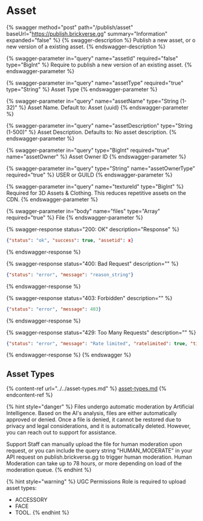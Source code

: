 # Asset

{% swagger method="post" path="/publish/asset" baseUrl="https://publish.brickverse.gg" summary="Information" expanded="false" %}
{% swagger-description %}
Publish a new asset, or o new version of a existing asset.
{% endswagger-description %}

{% swagger-parameter in="query" name="assetId" required="false" type="BigInt" %}
Require to publish a new version of an existing asset.
{% endswagger-parameter %}

{% swagger-parameter in="query" name="assetType" required="true" type="String" %}
Asset Type
{% endswagger-parameter %}

{% swagger-parameter in="query" name="assetName" type="String (1-32)" %}
Asset Name. Default to: Asset {uuid}
{% endswagger-parameter %}

{% swagger-parameter in="query" name="assetDescription" type="String (1-500)" %}
Asset Description. Defaults to: No asset description.
{% endswagger-parameter %}

{% swagger-parameter in="query" type="BigInt" required="true" name="assetOwner" %}
Asset Owner ID
{% endswagger-parameter %}

{% swagger-parameter in="query" type="String" name="assetOwnerType" required="true" %}
USER or GUILD
{% endswagger-parameter %}

{% swagger-parameter in="query" name="textureId" type="BigInt" %}
Required for 3D Assets & Clothing.   This reduces repetitive assets on the CDN.
{% endswagger-parameter %}

{% swagger-parameter in="body" name="files" type="Array" required="true" %}
File
{% endswagger-parameter %}

{% swagger-response status="200: OK" description="Response" %}
```json
{"status": "ok", "success": true, "assetid": x}
```
{% endswagger-response %}

{% swagger-response status="400: Bad Request" description="" %}
```json
{"status": "error", "message": "reason_string"}
```
{% endswagger-response %}

{% swagger-response status="403: Forbidden" description="" %}
```json
{"status": "error", "message": 403}
```
{% endswagger-response %}

{% swagger-response status="429: Too Many Requests" description="" %}
```json
{"status": "error", "message": "Rate limited", "ratelimited": true, "time": "seconds_string"}
```
{% endswagger-response %}
{% endswagger %}

## Asset Types

{% content-ref url="../../asset-types.md" %}
[asset-types.md](../../asset-types.md)
{% endcontent-ref %}

{% hint style="danger" %}
Files undergo automatic moderation by Artificial Intelligence. Based on the AI's analysis, files are either automatically approved or denied. Once a file is denied, it cannot be restored due to privacy and legal considerations, and it is automatically deleted. However, you can reach out to support for assistance.



Support Staff can manually upload the file for human moderation upon request, or you can include the query string "HUMAN\_MODERATE" in your API request on publish.brickverse.gg to trigger human moderation. Human Moderation can take up to 78 hours, or more depending on load of the moderation queue.
{% endhint %}

{% hint style="warning" %}
UGC Permissions Role is required to upload asset types:

* ACCESSORY
* FACE
* TOOL.
{% endhint %}
